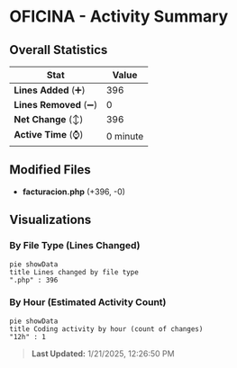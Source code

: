 # OFICINA - Activity Summary 

## Overall Statistics

| Stat                   | Value                                                             |
| ---------------------- | ----------------------------------------------------------------- |
| **Lines Added** (➕)   | 396                                          |
| **Lines Removed** (➖) | 0                                        |
| **Net Change** (↕)    | 396                |
| **Active Time** (⌚)   | 0 minute |


## Modified Files
- **facturacion.php** (+396, -0)

## Visualizations

### By File Type (Lines Changed)

```mermaid
pie showData
title Lines changed by file type
".php" : 396
```

### By Hour (Estimated Activity Count)

```mermaid
pie showData
title Coding activity by hour (count of changes)
"12h" : 1
```


> **Last Updated:** 1/21/2025, 12:26:50 PM